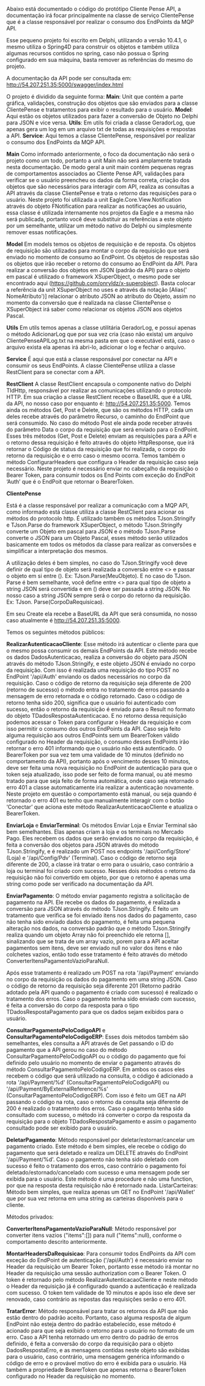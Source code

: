 Abaixo está documentado o código do protótipo Cliente Pense API, a documentação irá focar principalmente na classe de serviço ClientePense que é a classe responsável por realizar o consumo dos EndPoints da MQP API.

Esse pequeno projeto foi escrito em Delphi, utilizando a versão 10.4.1, o mesmo utiliza o Spring4D para construir os objetos e também utiliza algumas recursos contidos no spring, caso não possua o Spring configurado em sua máquina, basta remover as referências do mesmo do projeto.

A documentação da API pode ser consultada em: http://54.207.251.35:5000/swagger/index.html

O projeto é dividido da seguinte forma:
**Main**: Unit que contém a parte gráfica, validações, construção dos objetos que são enviados para a classe ClientePense e tratamentos para exibir o resultado para o usuário.
**Model**: Aqui estão os objetos utilizados para fazer a conversão de Objeto no Delphi para JSON e vice versa.
**Utils**: Em utils foi criada a classe GeradorLog, que apenas gera um log em um arquivo txt de todas as requisições e respostas a API.
**Service**: Aqui temos a classe ClientePense, responsável por realizar o consumo dos EndPoints da MQP API.

**Main**
Como informado anteriormente, o foco da documentação não será o projeto como um todo, portanto a unit Main não será amplamente tratada nesta documentação.
De modo geral a unit main contém pequenas regras de comportamentos associados ao Cliente Pense API, validações para verificar se o usuário preencheu os dados da forma correta, criação dos objetos que são necessários para interagir com API, realiza as consultas a API através da classe ClientePense e trata o retorno das requisições para o usuário.
Neste projeto foi utilizada a unit Eagle.Core.View.Notification através do objeto FNotification para realizar as notificações ao usuário, essa classe é utilizada internamente nos projetos da Eagle e a mesma não será publicada, portanto você deve substituir as referências a este objeto por um semelhante, utilizar um método nativo do Delphi ou simplesmente remover essas notificações.

**Model**
Em models temos os objetos de requisição e de reposta. Os objetos de requisição são utilizados para montar o corpo da requisição que será enviado no momento de consumo ao EndPoint. Os objetos de respostas são os objetos que irão receber o retorno do consumo ao EndPoint da API. 
Para realizar a conversão dos objetos em JSON (padrão da API) para o objeto em pascal é utilizado o framework XSuperObject, o mesmo pode ser encontrado aqui (https://github.com/onryldz/x-superobject). Basta colocar a referência da unit XSuperObject no uses e através da notação [Alias(' NomeAtributo')] relacionar o atributo JSON ao atributo do Objeto, assim no momento da conversão que é realizada na classe ClientePense o XSuperObject irá saber como relacionar os objetos JSON aos objetos Pascal.

**Utils**
Em utils temos apenas a classe utilitária GeradorLog, e possui apenas o método AdicionarLog que por sua vez cria (caso não exista) um arquivo ClientePenseAPILog.txt na mesma pasta em que o executável está, caso o arquivo exista ela apenas irá abri-lo, adicionar o log e fechar o arquivo.

**Service**
É aqui que está a classe responsável por conectar na API e consumir os seus EndPoints.
A classe ClientePense utiliza a classe RestClient para se conectar com a API.

**RestClient**
A classe RestClient encapsula o componente nativo do Delphi TIdHttp, responsável por realizar as comunicações utilizando o protocolo HTTP.
Em sua criação a classe RestClient recebe o BaseURL que é a URL da API, no nosso caso por enquanto é: http://54.207.251.35:5000.
Temos ainda os métodos Get, Post e Delete, que são os métodos HTTP, cada um deles recebe através do parâmetro Recurso, o caminho do EndPoint que será consumido.
No caso do método Post ele ainda pode receber através do parâmetro Data o corpo da requisição que será enviado para o EndPoint.
Esses três métodos (Get, Post e Delete) enviam as requisições para a API e o retorno dessa requisição é feito através do objeto HttpResponse, que irá retornar o Código de status da requisição que foi realizada, o corpo do retorno da requisição e o erro caso o mesmo ocorra.
Temos também o método ConfigurarHeaders que configura o Header da requisição caso seja necessário. Neste projeto é necessário enviar no cabeçalho da requisição o Bearer Token, para consumir todos os End Points com exceção do EndPoit ‘Auth’ que é o EndPoit que retornar o BearerToken.

**ClientePense**

Está é a classe responsável por realizar a comunicação com a MQP API, como informado está classe utiliza a classe RestClient para acionar os métodos do protocolo http.
É utilizado também os métodos TJson.Stringify e TJson.Parse do framework XSuperObject, o método TJson.Stringify converte um Objeto em pascal para JSON e o método TJson.Parse converte o JSON para um Objeto Pascal, esses método serão utilizados basicamente em todos os métodos da classe para realizar as conversões e simplificar a interpretação dos mesmos.

A utilização deles é bem simples, no caso do TJson.Stringify você deve definir de qual tipo de objeto será realizada a conversão entre <> e passar o objeto em si entre (). Ex: TJson.Parse<TipoMeuObjeto>(MeuObjeto).
E no caso do TJson. Parse é bem semelhante, você define entre <> para qual tipo de objeto a string JSON será convertida e em () deve ser passada a string JSON. No nosso caso a string JSON sempre será o corpo do retorno da requisição. Ex: TJson. Parse<TipoObjetoQueQueroConverter>(CorpoDaRequisicao).

Em seu Create ela recebe a BaseURL da API que será consumida, no nosso caso atualmente é http://54.207.251.35:5000.
  
Temos os seguintes métodos públicos: 
  
**RealizarAutenticacaoCliente**: Esse método irá autenticar o cliente para que o mesmo possa consumir os demais EndPoints da API. 
Este método recebe os dados DadosAutenticacao, realiza a conversão do objeto para JSON através do método TJson.Stringify, e este objeto JSON é enviado no corpo da requisição. Com isso é realizada uma requisição do tipo POST no EndPoint '/api/Auth' enviando os dados necessários no corpo da requisição.
Caso o código de retorno da requisição seja diferente de 200 (retorno de sucesso) o método entra no tratamento de erros passando a mensagem de erro retornada e o código retornado. 
Caso o código de retorno tenha sido 200, significa que o usuário foi autenticado com sucesso, então o retorno da requisição é enviado para o Result no formato do objeto TDadosRespostaAutenticacao.
E no retorno dessa requisição podemos acessar o Token para configurar o Header da requisição e com isso permitir o consumo dos outros EndPoints da API.
Caso seja feito alguma requisição aos outros EndPoints sem um BearerToken válido configurado no Header da requisição, o consumo desses EndPoints irão retornar o erro 401 informando que o usuário não está autenticado.
O BearerToken por sua vez tem uma validade de 10 minutos (definido no comportamento da API), portanto após o vencimento desses 10 minutos, deve ser feita uma nova requisição no EndPoint de autenticação para que o token seja atualizado, isso pode ser feito de forma manual, ou até mesmo tratado para que seja feito de forma automática, onde caso seja retornado o erro 401 a classe automaticamente iria realizar a autenticação novamente. Neste projeto em questão o comportamento está manual, ou seja quando é retornado o erro 401 eu tenho que manualmente interagir com o botão ‘Conectar’ que aciona este método RealizarAutenticacaoCliente e atualiza o BearerToken.
  
**EnviarLoja** e **EnviarTerminal**: Os métodos Enviar Loja e Enviar Terminal são bem semelhantes. Elas apenas criam a loja e os terminais no Mercado Pago. 
Eles recebem os dados que serão enviados no corpo da requisição, é feita a conversão dos objetos para JSON através do método TJson.Stringify, e é realizado um POST nos endpoints '/api/Config/Store' (Loja) e '/api/Config/Pdv' (Terminal). Caso o código de retorno seja diferente de 200, a classe irá tratar o erro para o usuário, caso contrário a loja ou terminal foi criado com sucesso.
Nesses dois métodos o retorno da requisição não foi convertido em objeto, por que o retorno é apenas uma string como pode ser verificado na documentação da API.
  
**EnviarPagamento**: O método enviar pagamento registra a solicitação de pagamento na API.
Ele recebe os dados do pagamento, é realizada a conversão para JSON através do método TJson.Stringify. 
É feito um tratamento que verifica se foi enviado itens nos dados do pagamento, caso não tenha sido enviado dados do pagamento, é feita uma pequena alteração nos dados, na conversão padrão que o método TJson.Stringify realiza quando um objeto Array não foi preenchido ele retorna [], sinalizando que se trata de um array vazio, porem para a API aceitar pagamentos sem itens, deve ser enviado null no valor dos itens e não colchetes vazios, então todo esse tratamento é feito através do método ConverterItensPagamentoVazioParaNull.
  
Após esse tratamento é realizado um POST na rota '/api/Payment' enviando no corpo da requisição os dados do pagamento em uma string JSON.
Caso o código de retorno da requisição seja diferente 201 (Retorno padrão adotado pela API quando o pagamento é criado com sucesso) é realizado o tratamento dos erros. Caso o pagamento tenha sido enviado com sucesso, é feita a conversão do corpo da resposta para o tipo TDadosRespostaPagamento para que os dados sejam exibidos para o usuário.
  
**ConsultarPagamentoPeloCodigoAPI** e **ConsultarPagamentoPeloCodigoERP**: Esses dois métodos também são semelhantes, eles consulta a API através de Get passando o ID do pagamento que a API gerou no caso do método ConsultarPagamentoPeloCodigoAPI ou o código do pagamento que foi definido pelo usuário no momento de enviar o pagamento através do método ConsultarPagamentoPeloCodigoERP.
Em ambos os casos eles recebem o código que será utilizado na consulta, o código é adicionado a rota '/api/Payment/%d' (ConsultarPagamentoPeloCodigoAPI) ou '/api/Payment/ByExternalReference/%s' (ConsultarPagamentoPeloCodigoERP). Com isso é feito um GET na API passando o código na rota, caso o retorno da consulta seja diferente de 200 é realizado o tratamento dos erros. Caso o pagamento tenha sido consultado com sucesso, o método irá converter o corpo da resposta da requisição para o objeto TDadosRespostaPagamento e assim o pagamento consultado pode ser exibido para o usuário.
  
**DeletarPagamento**: Método responsável por deletar/estornar/cancelar um pagamento criado.
Este método é bem simples, ele recebe o código do pagamento que será deletado e realiza um DELETE através do EndPoint '/api/Payment/%d'. Caso o pagamento não tenha sido deletado com sucesso é feito o tratamento dos erros, caso contrário o pagamento foi  deletado/estornado/cancelado com sucesso e uma mensagem pode ser exibida para o usuário. Este método é uma procedure e não uma function, por que na resposta desta requisição não é retornado nada.
ListarCarteiras: Método bem simples, que realiza apenas um GET no EndPoint '/api/Wallet' que por sua vez retorna em uma string as carteiras disponíveis para o cliente.

Métodos privados:
  
**ConverterItensPagamentoVazioParaNull**: Método responsável por converter itens vazios ("items":[]) para null ("items":null), conforme o comportamento descrito anteriormente.
  
**MontarHeadersDaRequisicao**:  Para consumir todos EndPoints da API com exceção do EndPoint de autenticação ('/api/Auth') é necessário enviar no Header da requisição um Bearer Token, portanto esse método irá montar no Header da requisição uma sessão authorization com o Bearer Token.
O token é retornado pelo método RealizarAutenticacaoCliente e neste método o Header da requisição já é configurado quando a autenticação é realizada com sucesso. O token tem validade de 10 minutos e após isso ele deve ser renovado, caso contrário as repostas das requisições serão o erro 401.
  
**TratarError**: Método responsável para tratar os retornos da API que não estão dentro do padrão aceito. Portanto, caso alguma resposta de algum EndPoint não esteja dentro do padrão estabelecido, esse método é acionado para que seja exibido o retorno para o usuário no formato de um erro. 
Caso a API tenha retornado um erro dentro do padrão de erros definido, é feita a conversão do corpo da requisição para o objeto DadosRespostaErro, e as mensagens contidas neste objeto são exibidas para o usuário, caso contrário, uma mensagem genérica informando o código de erro e o provável motivo do erro é exibida para o usuário.
Há também a propriedade BearerToken que apenas retorna o BearerToken configurado no Header da requisição no momento.

